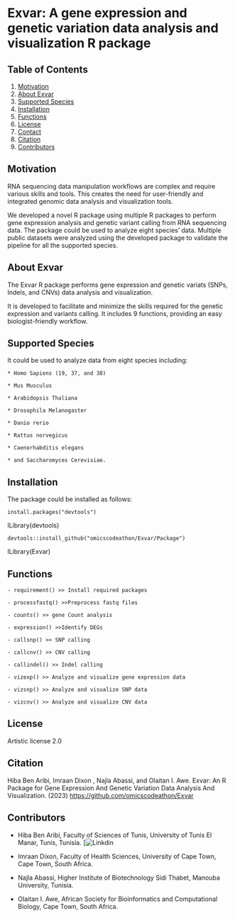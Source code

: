 # Exvar: A gene expression and genetic variation data analysis and visualization R package

## Table of Contents
1. [Motivation](#Motivation)
2. [About Exvar](#About-Exvar)
3. [Supported Species](#Supported-Species)
4. [Installation](#Installation)
5. [Functions](#Functions)
6. [License](#License)
7. [Contact](#Contact)
8. [Citation](#Citation)
9. [Contributors](#Contributors)


## Motivation

RNA sequencing data manipulation workflows are complex and require various skills and tools. This creates the need for user-friendly and integrated genomic data analysis and visualization tools.

We developed a novel R package using multiple R packages to perform gene expression analysis and genetic variant calling from RNA sequencing data. The package could be used to analyze eight species’ data. Multiple public datasets were analyzed using the developed package to validate the pipeline for all the supported species.

## About Exvar

The Exvar R package performs gene expression and  genetic variats (SNPs, Indels, and CNVs) data analysis and  visualization.

It is developed to facilitate and minimize the skills required for the genetic expression and variants calling. It includes 9 functions, providing an easy biologist-friendly workflow.

## Supported Species

It could be used to analyze data from eight species including:

    * Homo Sapiens (19, 37, and 38)

    * Mus Musculus

    * Arabidopsis Thaliana

    * Drosophila Melanogaster

    * Danio rerio

    * Rattus norvegicus

    * Caenorhabditis elegans  

    * and Saccharomyces Cerevisiae.

## Installation

The package could be installed as follows:

    install.packages("devtools")

   lLibrary(devtools)

    devtools::install_github("omicscodeathon/Exvar/Package")

   lLibrary(Exvar)

## Functions

    - requirement() >> Install required packages

    - processfastq() >>Preprocess fastq files

    - counts() >> gene Count analysis

    - expression() >>Identify DEGs

    - callsnp() >> SNP calling

    - callcnv() >> CNV calling

    - callindel() >> Indel calling

    - vizexp() >> Analyze and visualize gene expression data

    - vizsnp() >> Analyze and visualize SNP data

    - vizcnv() >> Analyze and visualize CNV data


## License  

Artistic license 2.0


## Citation

Hiba Ben Aribi, Imraan Dixon , Najla Abassi, and  Olaitan I. Awe. Exvar: An R Package for Gene Expression And Genetic Variation Data Analysis And Visualization. (2023) https://github.com/omicscodeathon/Exvar

## Contributors

   - Hiba Ben Aribi, Faculty of Sciences of Tunis, University of Tunis El Manar, Tunis, Tunisia. [![Linkdin](https://www.linkedin.com/in/hiba-ben-aribi-b29634239/)

   - Imraan Dixon, Faculty of Health Sciences, University of Cape Town, Cape Town, South Africa.

   - Najla Abassi, Higher Institute of Biotechnology Sidi Thabet, Manouba University, Tunisia.

   - Olaitan I. Awe, African Society for Bioinformatics and Computational Biology, Cape Town, South Africa.
